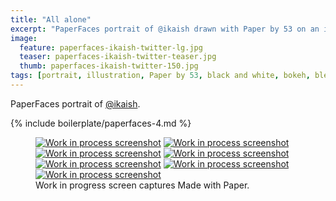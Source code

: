 ```yaml
---
title: "All alone"
excerpt: "PaperFaces portrait of @ikaish drawn with Paper by 53 on an iPad."
image: 
  feature: paperfaces-ikaish-twitter-lg.jpg
  teaser: paperfaces-ikaish-twitter-teaser.jpg
  thumb: paperfaces-ikaish-twitter-150.jpg
tags: [portrait, illustration, Paper by 53, black and white, bokeh, blend]
---
```


PaperFaces portrait of [@ikaish](http://twitter.com/ikaish).

{% include boilerplate/paperfaces-4.md %}

<figure class="third">
  <a href="{{ site.url }}/assets/images/paperfaces-ikaish-process-1-lg.jpg"><img src="{{ site.url }}/assets/images/paperfaces-ikaish-process-1-600.jpg" alt="Work in process screenshot"></a>
  <a href="{{ site.url }}/assets/images/paperfaces-ikaish-process-2-lg.jpg"><img src="{{ site.url }}/assets/images/paperfaces-ikaish-process-2-600.jpg" alt="Work in process screenshot"></a>
  <a href="{{ site.url }}/assets/images/paperfaces-ikaish-process-3-lg.jpg"><img src="{{ site.url }}/assets/images/paperfaces-ikaish-process-3-600.jpg" alt="Work in process screenshot"></a>
  <a href="{{ site.url }}/assets/images/paperfaces-ikaish-process-4-lg.jpg"><img src="{{ site.url }}/assets/images/paperfaces-ikaish-process-4-600.jpg" alt="Work in process screenshot"></a>
  <a href="{{ site.url }}/assets/images/paperfaces-ikaish-process-4-lg.jpg"><img src="{{ site.url }}/assets/images/paperfaces-ikaish-process-4-600.jpg" alt="Work in process screenshot"></a>
  <a href="{{ site.url }}/assets/images/paperfaces-ikaish-process-5-lg.jpg"><img src="{{ site.url }}/assets/images/paperfaces-ikaish-process-5-600.jpg" alt="Work in process screenshot"></a>
  <a href="{{ site.url }}/assets/images/paperfaces-ikaish-process-6-lg.jpg"><img src="{{ site.url }}/assets/images/paperfaces-ikaish-process-6-600.jpg" alt="Work in process screenshot"></a>
  <figcaption>Work in progress screen captures Made with Paper.</figcaption>
</figure>
